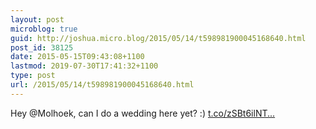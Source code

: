 ```yaml
---
layout: post
microblog: true
guid: http://joshua.micro.blog/2015/05/14/t598981900045168640.html
post_id: 38125
date: 2015-05-15T09:43:08+1100
lastmod: 2019-07-30T17:41:32+1100
type: post
url: /2015/05/14/t598981900045168640.html
---
```

Hey @Molhoek, can I do a wedding here yet? :) [t.co/zSBt6ilNT...](http://t.co/zSBt6ilNT1)
